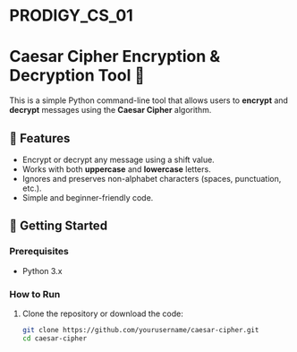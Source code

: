 # PRODIGY_CS_01
# Caesar Cipher Encryption & Decryption Tool 🔐

This is a simple Python command-line tool that allows users to **encrypt** and **decrypt** messages using the **Caesar Cipher** algorithm.

## 📌 Features

- Encrypt or decrypt any message using a shift value.
- Works with both **uppercase** and **lowercase** letters.
- Ignores and preserves non-alphabet characters (spaces, punctuation, etc.).
- Simple and beginner-friendly code.

## 🚀 Getting Started

### Prerequisites

- Python 3.x

### How to Run

1. Clone the repository or download the code:
   ```bash
   git clone https://github.com/yourusername/caesar-cipher.git
   cd caesar-cipher
